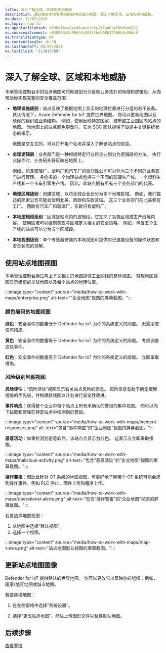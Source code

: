 ```yaml
---
title: 深入了解全球、区域和本地威胁
description: 通过使用本地管理控制台中的站点地图，深入了解全球、区域和本地威胁。
ms.date: 12/07/2020
ms.topic: how-to
ms.openlocfilehash: db3b9fbca9acd6c4ce1cfe137a4024f66d8a6292
ms.sourcegitcommit: a038863c0a99dfda16133bcb08b172b6b4c86db8
ms.translationtype: HT
ms.contentlocale: zh-CN
ms.lasthandoff: 06/29/2021
ms.locfileid: "113015788"
---
```

# <a name="gain-insight-into-global-regional-and-local-threats"></a>深入了解全球、区域和本地威胁

本地管理控制台中的站点地图可将网络划分为反映业务拓扑的地理和逻辑段，从而帮助你实现完整的安全覆盖范围：

- **地理设施级别**：站点反映了根据地图上显示的地理位置进行分组的若干设备。 默认情况下，Azure Defender for IoT 提供世界地图。 你可以更新地图以反映你的组织或业务结构。 例如，使用反映特定国家、城市或工业园区内站点的地图。 当地图上的站点颜色更改时，它为 SOC 团队提供了设施中关键系统状态的指示。

  地图是交互式的，可以打开每个站点并深入了解该站点的信息。

- **全球逻辑层**：业务部门是一种根据特定行业将企业划分为逻辑段的方法。 执行此操作时，业务拓扑将反映在地图上。

  例如，包含玻璃厂、塑料厂和汽车厂的全球性公司可以作为三个不同的业务部门进行管理。 多伦多的一个物理站点包括三个不同的玻璃生产线、一个塑料生产线和一个卡车引擎生产线。 因此，此站点拥有所有三个业务部门的代表。

- **地理区域级别**：创建区域，以将全球企业划分为多个地理区域。 例如，我们描述的那家公司可能会使用北美、西欧和东欧区域。 这三个业务部门在北美都有工厂。 西欧有汽车厂和玻璃厂，东欧只有塑料厂。

- **本地逻辑段级别**：区域是站点内的逻辑段，它定义了功能区域或生产线等内容。 使用区域可以强制实现与区域定义相关的安全策略。 例如，包含五个生产线的站点可以分为五个区域段。

- **本地视图级别**：单个传感器安装的本地视图可提供对已连接设备的操作状态和安全状态的见解。

## <a name="work-with-site-map-views"></a>使用站点地图视图

本地管理控制台通过与上下文相关的地图提供工业网络的整体视图。 常规地图视图显示组织的全球地图以及每个站点的地理位置。

:::image type="content" source="media/how-to-work-with-maps/enterprise.png" alt-text="“企业地图”视图的屏幕截图。":::

### <a name="color-coded-map-views"></a>颜色编码的地图视图

**绿色**：安全事件的数量低于 Defender for IoT 为你的系统定义的阈值。 无需采取任何措施。

**黄色**：安全事件的数量等于 Defender for IoT 为你的系统定义的阈值。 考虑调查这些事件。  

**红色**：安全事件的数量高于 Defender for IoT 为你的系统定义的阈值。 立即采取措施。

### <a name="risk-level-map-views"></a>风险级别地图视图

**风险评估**：“风险评估”视图显示有关站点风险的信息。 风险信息有助于确定缓解措施的优先级，并构建路线图以计划进行安全性改进。

**事件响应**：获得整个企业中每个站点上所有未确认的警报的集中视图。 你可以向下钻取和管理在特定站点中检测到的警报。

:::image type="content" source="media/how-to-work-with-maps/incident-responses.png" alt-text="包含“事件响应”的“企业地图”视图的屏幕截图。":::

**恶意活动**：如果检测到恶意软件，该站点会显示为红色。 这表示应立即采取措施。

:::image type="content" source="media/how-to-work-with-maps/malicious-activity.png" alt-text="包含“恶意活动”的“企业地图”视图的屏幕截图。":::

**操作警报**：借助此针对 OT 系统的地图视图，可更好地了解哪个 OT 系统可能会遇到操作事件，例如 PLC 停止、固件上传和程序上传。

:::image type="content" source="media/how-to-work-with-maps/operational-alerts.png" alt-text="包含“操作警报”的“企业地图”视图的屏幕截图。":::

若要选择地图视图：

1. 从地图中选择“默认视图”。
2. 选择一个视图。

:::image type="content" source="media/how-to-work-with-maps/map-views.png" alt-text="站点地图默认视图的屏幕截图。":::

## <a name="update-the-site-map-image"></a>更新站点地图图像

Defender for IoT 提供默认的世界地图。 你可以更改它以反映你的组织：例如，国家/地区地图或城市地图。 

若要替换地图：

1. 在左侧窗格中选择“系统设置”。

2. 选择“更改站点地图”，然后上传图形文件以替换默认地图。

## <a name="next-step"></a>后续步骤

[查看警报](how-to-view-alerts.md)

